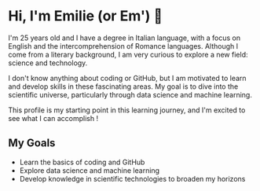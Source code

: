 # Hi, I'm Emilie (or Em') 👋

I'm 25 years old and I have a degree in Italian language, with a focus on English and the intercomprehension of Romance languages. Although I come from a literary background, I am very curious to explore a new field: science and technology.

I don't know anything about coding or GitHub, but I am motivated to learn and develop skills in these fascinating areas. My goal is to dive into the scientific universe, particularly through data science and machine learning.

This profile is my starting point in this learning journey, and I'm excited to see what I can accomplish !

## My Goals
- Learn the basics of coding and GitHub
- Explore data science and machine learning
- Develop knowledge in scientific technologies to broaden my horizons
